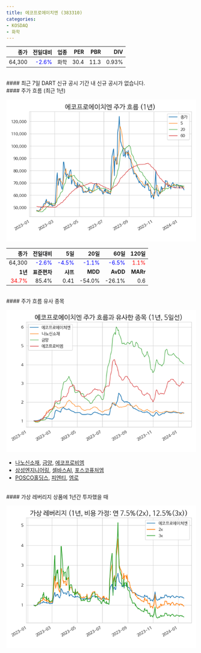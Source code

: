 ```yaml
---
title: 에코프로에이치엔 (383310)
categories:
- KOSDAQ
- 화학
---
```


|**종가**|**전일대비**|**업종**|**PER**|**PBR**|**DIV**|
|-------:|-----------:|-------:|------:|------:|------:|
|64,300|<span style="color: blue">-2.6%</span>|화학|30.4|11.3|0.93%|

<!-- more -->

<br>
#### 최근 7일 DART 신규 공시
기간 내 신규 공시가 없습니다.

<br>
#### 주가 흐름 (최근 1년)

![383310](/assets/images/stock/383310.png)

|**종가**|**전일대비**|**5일**|**20일**|**60일**|**120일**|
|---:|-------:|--:|---:|---:|----:|
|64,300|<span style="color: blue">-2.6%</span>|<span style="color: blue">-4.5%</span>|<span style="color: blue">-1.1%</span>|<span style="color: blue">-6.5%</span>|<span style="color: red">1.1%</span>|
|**1년**|**표준편차**|**샤프**|**MDD**|**AvDD**|**MARr**|
|<span style="color: red">34.7%</span>|85.4%|0.41|-54.0%|-26.1%|0.6|

<br>
#### 주가 흐름 유사 종목

![383310](/assets/images/stock/383310_corr.png)

- [나노신소재](/121600/), [금양](/001570/), [에코프로비엠](/247540/)
- [삼성엔지니어링](/028050/), [셀바스AI](/108860/), [포스코퓨처엠](/003670/)
- [POSCO홀딩스](/005490/), [피엔티](/137400/), [엠로](/058970/)

<br>
#### 가상 레버리지 상품에 1년간 투자했을 때

![383310](/assets/images/stock/383310_2x.png)

[^corr]: 상관계수를 이용하여 분석하였습니다.
